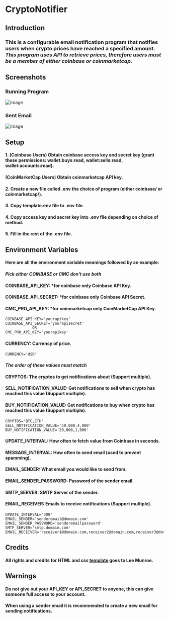 # CryptoNotifier

## Introduction
### This is a configurable email notification program that notifies users when crypto prices have reached a specified amount. *This program uses API to retrieve prices, therefore users must be a member of either coinbase or coinmarketcap.* 

## Screenshots
### Running Program
![image](https://user-images.githubusercontent.com/43177180/127956167-38d09bf7-e888-42cf-9c81-57f77783ff1a.png)
### Sent Email
![image](https://user-images.githubusercontent.com/43177180/127956252-c1c356fe-f135-4539-a1a6-d81602eaa8e6.png)


## Setup
#### 1. (Coinbase Users) Obtain coinbase access key and secret key (grant these permissions: wallet:buys:read, wallet:sells:read, wallet:accounts:read).
####    (CoinMarketCap Users) Obtain coinmarketcap API key.
#### 2. Create a new file called .env the choice of program (either coinbase/ or coinmarketcap/).
#### 3. Copy template.env file to .env file.
#### 4. Copy access key and secret key into .env file depending on choice of method.
#### 5. Fill in the rest of the .env file.

## Environment Variables
#### Here are all the environment variable meanings followed by an example:
#### *Pick either COINBASE or CMC don't use both*
#### COINBASE_API_KEY: *for coinbase only Coinbase API Key.
#### COINBASE_API_SECRET: *for coinbase only Coinbase API Secret.
#### CMC_PRO_API_KEY: *for coinmarketcap only CoinMarketCap API Key.
```
COINBASE_API_KEY='yourapikey'
COINBASE_API_SECRET='yourapisecret'
            OR
CMC_PRO_API_KEY='yourapikey'
```
#### CURRENCY: Currency of price.
```
CURRENCY='USD'
```
#### *The order of these values must match*
#### CRYPTOS: The cryptos to get notifications about (Support multiple).
#### SELL_NOTIFICATION_VALUE: Get notifications to sell when crypto has reached this value (Support multiple). 
#### BUY_NOTIFICATION_VALUE: Get notifications to buy when crypto has reached this value (Support multiple).
```
CRYPTOS='BTC,ETH'
SELL_NOTIFICATION_VALUE='50,000,4,000'
BUY_NOTIFICATION_VALUE='20,000,1,000'
```
#### UPDATE_INTERVAL: How often to fetch value from Coinbase in seconds.
#### MESSAGE_INTERVAL: How often to send email (used to prevent spamming).
#### EMAIL_SENDER: What email you would like to send from.
#### EMAIL_SENDER_PASSWORD: Password of the sender email.
#### SMTP_SERVER: SMTP Server of the sender.
#### EMAIL_RECEIVER: Emails to receive notifications (Support multiple).
```
UPDATE_INTERVAL='300'
EMAIL_SENDER='senderemail@domain.com'
EMAIL_SENDER_PASSWORD='senderemailpassword'
SMTP_SERVER='smtp.domain.com'
EMAIL_RECEIVER='receiver1@domain.com,receiver2@domain.com,receiver3@domain.com'
```

## Credits
#### All rights and credits for HTML and css [template](https://github.com/leemunroe/responsive-html-email-template) goes to Lee Munroe.

## Warnings
#### Do not give out your API_KEY or API_SECRET to anyone, this can give someone full access to your account.
#### When using a sender email it is recommended to create a new email for sending notifications.
